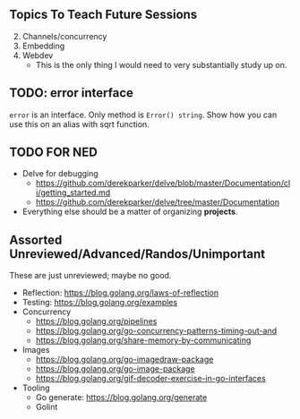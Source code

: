 ## Topics To Teach Future Sessions

2. Channels/concurrency
3. Embedding
4. Webdev
    * This is the only thing I would need to very substantially study
      up on.

## TODO: error interface

`error` is an interface. Only method is `Error() string`. Show how you
can use this on an alias with sqrt function.

## TODO FOR NED

* Delve for debugging
  * https://github.com/derekparker/delve/blob/master/Documentation/cli/getting_started.md
  * https://github.com/derekparker/delve/tree/master/Documentation
* Everything else should be a matter of organizing **projects**.

## Assorted Unreviewed/Advanced/Randos/Unimportant

These are just unreviewed; maybe no good.

* Reflection: https://blog.golang.org/laws-of-reflection
* Testing: https://blog.golang.org/examples
* Concurrency
    * https://blog.golang.org/pipelines
    * https://blog.golang.org/go-concurrency-patterns-timing-out-and
    * https://blog.golang.org/share-memory-by-communicating
* Images
    * https://blog.golang.org/go-imagedraw-package
    * https://blog.golang.org/go-image-package
    * https://blog.golang.org/gif-decoder-exercise-in-go-interfaces
* Tooling
    * Go generate: https://blog.golang.org/generate
    * Golint
